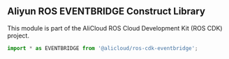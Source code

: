 ## Aliyun ROS EVENTBRIDGE Construct Library

This module is part of the AliCloud ROS Cloud Development Kit (ROS CDK) project.

```ts
import * as EVENTBRIDGE from '@alicloud/ros-cdk-eventbridge';
```